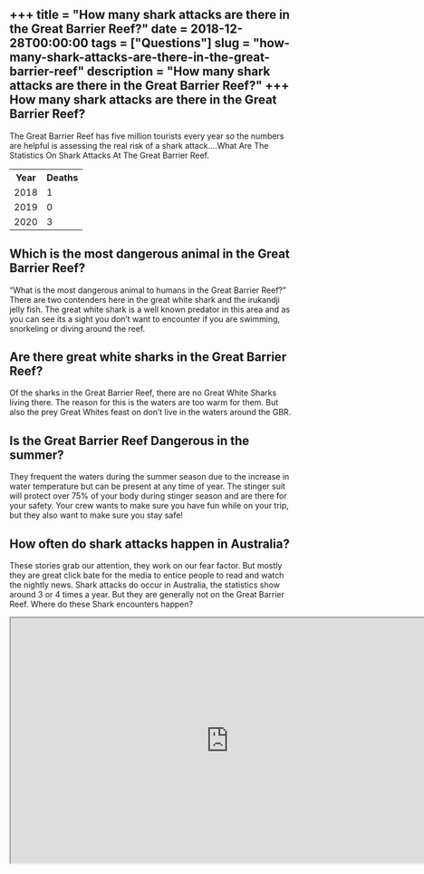+++
title = "How many shark attacks are there in the Great Barrier Reef?"
date = 2018-12-28T00:00:00
tags = ["Questions"]
slug = "how-many-shark-attacks-are-there-in-the-great-barrier-reef"
description = "How many shark attacks are there in the Great Barrier Reef?"
+++
How many shark attacks are there in the Great Barrier Reef?
-----------------------------------------------------------

The Great Barrier Reef has five million tourists every year so the numbers are helpful is assessing the real risk of a shark attack….What Are The Statistics On Shark Attacks At The Great Barrier Reef.

<table><tr><th>Year</th><th>Deaths</th></tr><tr><td>2018</td><td>1</td></tr><tr><td>2019</td><td>0</td></tr><tr><td>2020</td><td>3</td></tr></table>

Which is the most dangerous animal in the Great Barrier Reef?
-------------------------------------------------------------

“What is the most dangerous animal to humans in the Great Barrier Reef?” There are two contenders here in the great white shark and the irukandji jelly fish. The great white shark is a well known predator in this area and as you can see its a sight you don’t want to encounter if you are swimming, snorkeling or diving around the reef.

Are there great white sharks in the Great Barrier Reef?
-------------------------------------------------------

Of the sharks in the Great Barrier Reef, there are no Great White Sharks living there. The reason for this is the waters are too warm for them. But also the prey Great Whites feast on don’t live in the waters around the GBR.

Is the Great Barrier Reef Dangerous in the summer?
--------------------------------------------------

They frequent the waters during the summer season due to the increase in water temperature but can be present at any time of year. The stinger suit will protect over 75% of your body during stinger season and are there for your safety. Your crew wants to make sure you have fun while on your trip, but they also want to make sure you stay safe!

How often do shark attacks happen in Australia?
-----------------------------------------------

These stories grab our attention, they work on our fear factor. But mostly they are great click bate for the media to entice people to read and watch the nightly news. Shark attacks do occur in Australia, the statistics show around 3 or 4 times a year. But they are generally not on the Great Barrier Reef. Where do these Shark encounters happen?

<iframe allow="accelerometer; autoplay; clipboard-write; encrypted-media; gyroscope; picture-in-picture" allowfullscreen="" class="__youtube_prefs__  epyt-is-override  no-lazyload" data-no-lazy="1" data-origheight="433" data-origwidth="770" data-skipgform_ajax_framebjll="" height="433" id="_ytid_13181" loading="lazy" src="https://www.youtube.com/embed/vHopClQaRe4?enablejsapi=1&autoplay=0&cc_load_policy=0&cc_lang_pref=&iv_load_policy=1&loop=0&modestbranding=0&rel=1&fs=1&playsinline=0&autohide=2&theme=dark&color=red&controls=1&" title="YouTube player" width="770"></iframe>